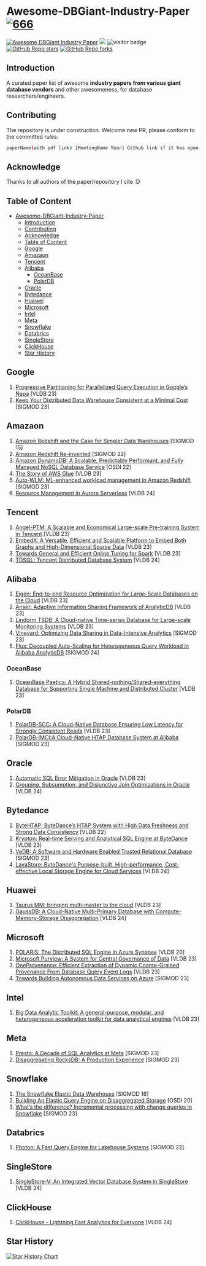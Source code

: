 # Awesome-DBGiant-Industry-Paper [![666](https://awesome.re/badge.svg)](https://awesome.re)

[![Awesome DBGiant Industry Paper](https://img.shields.io/static/v1?label=&message=Awesome+DBGiant+Industry+Paper&color=black&logo=awesomelists)](https://github.com/Wind-Gone/awesome-dbgiant-Industry-paper)
![](https://img.shields.io/github/last-commit/Wind-Gone/awesome-dbgiant-Industry-paper?color=green)
![visitor badge](https://visitor-badge.lithub.cc/badge?page_id=Wind-Gone.awesome-dbgiant-Industry-paper)
[![GitHub Repo stars](https://img.shields.io/github/stars/Wind-Gone/awesome-dbgiant-Industry-paper?style=social)](https://github.com/Wind-Gone/awesome-dbgiant-Industry-paper)
[![GitHub Repo forks](https://img.shields.io/github/forks/Wind-Gone/awesome-dbgiant-Industry-paper?style=social)](https://github.com/Wind-Gone/awesome-dbgiant-Industry-paper)
## Introduction

A curated paper list of awesome <b>industry papers from various giant database vendors</b> and other awesomeness, for database researchers/engineers.

## Contributing

The repository is under construction.  Welcome new PR, please conform to the committed rules: 

```bash
paperName(with pdf link) [MeetingName Year] Github link if it has open-sourced code (optional)
```
## Acknowledge
Thanks to all authors of the paper/repository I cite :D

## Table of Content

- [Awesome-DBGiant-Industry-Paper ](#awesome-dbgiant-industry-paper-)
  - [Introduction](#introduction)
  - [Contributing](#contributing)
  - [Acknowledge](#acknowledge)
  - [Table of Content](#table-of-content)
  - [Google](#google)
  - [Amazaon](#amazaon)
  - [Tencent](#tencent)
  - [Alibaba](#alibaba)
    - [OceanBase](#oceanbase)
    - [PolarDB](#polardb)
  - [Oracle](#oracle)
  - [Bytedance](#bytedance)
  - [Huawei](#huawei)
  - [Microsoft](#microsoft)
  - [Intel](#intel)
  - [Meta](#meta)
  - [Snowflake](#snowflake)
  - [Databrics](#databrics)
  - [SingleStore](#singlestore)
  - [ClickHouse](#clickhouse)
  - [Star History](#star-history)


## Google
1. [Progressive Partitioning for Parallelized Query Execution in Google’s Napa](https://www.vldb.org/pvldb/vol16/p3475-sankaranarayanan.pdf) [VLDB 23]
2. [Keep Your Distributed Data Warehouse Consistent at a Minimal Cost](https://dl.acm.org/doi/pdf/10.1145/3589770) [SIGMOD 23]

## Amazaon
1. [Amazon Redshift and the Case for Simpler Data Warehouses](https://15721.courses.cs.cmu.edu/spring2024/papers/22-redshift/p1917-gupta.pdf) [SIGMOD 15]
2. [Amazon Redshift Re-invented](https://15721.courses.cs.cmu.edu/spring2024/papers/22-redshift/redshift-sigmod2022.pdf) [SIGMOD 22]
3. [Amazon DynamoDB: A Scalable, Predictably Performant, and Fully Managed NoSQL Database Service](https://www.usenix.org/system/files/atc22-elhemali.pdf) [OSDI 22]
4. [The Story of AWS Glue](https://www.vldb.org/pvldb/vol16/p3557-saxena.pdf) [VLDB 23]
5. [Auto-WLM: ML-enhanced workload management in Amazon Redshift](https://dl.acm.org/doi/pdf/10.1145/3555041.3589677) [SIGMOD 23]
6. [Resource Management in Aurora Serverless](https://www.vldb.org/pvldb/vol17/p4038-urgaonkar.pdf) [VLDB 24]

## Tencent
1. [Angel-PTM: A Scalable and Economical Large-scale Pre-training System in Tencent](https://arxiv.org/pdf/2303.02868.pdf) [VLDB 23]
2. [EmbedX: A Versatile, Efficient and Scalable Platform to Embed Both Graphs and High-Dimensional Sparse Data](https://dl.acm.org/doi/pdf/10.14778/3611540.3611546) [VLDB 23]
3. [Towards General and Efficient Online Tuning for Spark](https://arxiv.org/pdf/2309.01901v1.pdf) [VLDB 23]
4. [TDSQL: Tencent Distributed Database System](https://www.vldb.org/pvldb/vol17/p3869-chen.pdf) [VLDB 24]


## Alibaba
1. [Eigen: End-to-end Resource Optimization for Large-Scale Databases on the Cloud](https://dl.acm.org/doi/pdf/10.14778/3611540.3611565) [VLDB 23]
2. [Anser: Adaptive Information Sharing Framework of AnalyticDB](https://dl.acm.org/doi/pdf/10.14778/3611540.3611553) [VLDB 23]
3. [Lindorm TSDB: A Cloud-native Time-series Database for Large-scale Monitoring Systems](https://dl.acm.org/doi/pdf/10.14778/3611540.3611559) [VLDB 23]
4. [Vineyard: Optimizing Data Sharing in Data-Intensive Analytics](https://dl.acm.org/doi/pdf/10.1145/3589780) [SIGMOD 23]
5. [Flux: Decoupled Auto-Scaling for Heterogeneous Query Workload in Alibaba AnalyticDB](https://dl.acm.org/doi/pdf/10.1145/3626246.3653381) [SIGMOD 24]
### OceanBase
1. [OceanBase Paetica: A Hybrid Shared-nothing/Shared-everything Database for Supporting Single Machine and Distributed Cluster](https://www.vldb.org/pvldb/vol16/p3728-xu.pdf) [VLDB 23]

### PolarDB
1. [PolarDB-SCC: A Cloud-Native Database Ensuring Low Latency for Strongly Consistent Reads](https://www.vldb.org/pvldb/vol16/p3754-chen.pdf) [VLDB 23]
2. [PolarDB-IMCI:A Cloud-Native HTAP Database System at Alibaba](https://arxiv.org/pdf/2305.08468.pdf) [SIGMOD 23]


## Oracle
1. [Automatic SQL Error Mitigation in Oracle](https://dl.acm.org/doi/pdf/10.14778/3611540.3611568) [VLDB 23]
2. [Grouping, Subsumption, and Disjunctive Join Optimizations in Oracle](https://www.vldb.org/pvldb/vol17/p4200-pasupuleti.pdf) [VLDB 24]

## Bytedance
1. [ByteHTAP: ByteDance’s HTAP System with High Data Freshness and Strong Data Consistency](https://www.vldb.org/pvldb/vol15/p3411-chen.pdf) [VLDB 22]
2. [Krypton: Real-time Serving and Analytical SQL Engine at ByteDance](https://www.vldb.org/pvldb/vol16/p3528-chen.pdf) [VLDB 23]
3. [VeDB: A Software and Hardware Enabled Trusted Relational Database](https://dl.acm.org/doi/pdf/10.1145/3589774) [SIGMOD 23]
4. [LavaStore: ByteDance's Purpose-built, High-performance, Cost-effective Local Storage Engine for Cloud Services](https://www.vldb.org/pvldb/vol17/p3799-jiao.pdf) [VLDB 24]

## Huawei
1. [Taurus MM: bringing multi-master to the cloud](https://www.vldb.org/pvldb/vol16/p3488-depoutovitch.pdf) [VLDB 23]
2. [GaussDB: A Cloud-Native Multi-Primary Database with Compute-Memory-Storage Disaggregation](https://www.vldb.org/pvldb/vol17/p3786-li.pdf) [VLDB 24]

## Microsoft
1. [POLARIS: The Distributed SQL Engine in Azure Synapse](https://15721.courses.cs.cmu.edu/spring2024/papers/23-synapse/p3204-saborit.pdf) [VLDB 20]
2. [Microsoft Purview: A System for Central Governance of Data](https://dl.acm.org/doi/pdf/10.14778/3611540.3611552) [VLDB 23]
3. [OneProvenance: Efficient Extraction of Dynamic Coarse-Grained Provenance From Database Query Event Logs](https://arxiv.org/pdf/2210.14047.pdf) [VLDB 23]
4. [Towards Building Autonomous Data Services on Azure](https://dl.acm.org/doi/pdf/10.1145/3555041.3589674) [SIGMOD 23]

## Intel
1. [Big Data Analytic Toolkit: A general-purpose, modular, and heterogeneous acceleration toolkit for data analytical engines](https://dl.acm.org/doi/pdf/10.14778/3611540.3611558) [VLDB 23]

## Meta
1. [Presto: A Decade of SQL Analytics at Meta](https://scontent.fbkk10-1.fna.fbcdn.net/v/t39.8562-6/338697424_1576642486169536_1067048833935401645_n.pdf?_nc_cat=110&ccb=1-7&_nc_sid=ad8a9d&_nc_ohc=DZpvN_qgbKYAX-CuZCe&_nc_ht=scontent.fbkk10-1.fna&oh=00_AfCbkBqoOtDXSp22jQBY4iKnzbV4DS_aYqPc1XumlWSKPg&oe=65047997) [SIGMOD 23]
2. [Disaggregating RocksDB: A Production Experience](https://scontent.fbkk10-1.fna.fbcdn.net/v/t39.8562-6/356990181_787184386211320_3255498706838241035_n.pdf?_nc_cat=106&ccb=1-7&_nc_sid=ad8a9d&_nc_ohc=8oLZBKS9wE4AX-oY4TG&_nc_ht=scontent.fbkk10-1.fna&oh=00_AfDOk7z_tBa89Hpz1HsslZNLrH8DrRsWRpCOrWC5a0b69w&oe=6504A5BC) [SIGMOD 23]

## Snowflake
1. [The Snowflake Elastic Data Warehouse](https://15721.courses.cs.cmu.edu/spring2024/papers/19-snowflake/p215-dageville-snowflake.pdf) [SIGMOD 16]
2. [Building An Elastic Query Engine on Disaggregated Storage](https://15721.courses.cs.cmu.edu/spring2024/papers/19-snowflake/vuppalapati-nsdi22.pdf) [OSDI 20]
3. [What’s the difference? Incremental processing with change queries in Snowflake](https://dl.acm.org/doi/pdf/10.1145/3589776) [SIGMOD 23]

## Databrics
1. [Photon: A Fast Query Engine for Lakehouse Systems](https://15721.courses.cs.cmu.edu/spring2024/papers/18-databricks/sigmod_photon.pdf) [SIGMOD 22]

## SingleStore
1. [SingleStore-V: An Integrated Vector Database System in SingleStore](https://www.vldb.org/pvldb/vol17/p3772-chen.pdf) [VLDB 24]


## ClickHouse
1. [ClickHouse - Lightning Fast Analytics for Everyone](https://www.vldb.org/pvldb/vol17/p3731-schulze.pdf) [VLDB 24]


## Star History

<a href="https://star-history.com/#Wind-Gone/awesome-dbgiant-Industry-paper&Date">
  <picture>
    <source media="(prefers-color-scheme: dark)" srcset="https://api.star-history.com/svg?repos=Wind-Gone/awesome-dbgiant-Industry-paper&type=Date&theme=dark" />
    <source media="(prefers-color-scheme: light)" srcset="https://api.star-history.com/svg?repos=Wind-Gone/awesome-dbgiant-Industry-paper&type=Date" />
    <img alt="Star History Chart" src="https://api.star-history.com/svg?repos=Wind-Gone/awesome-dbgiant-Industry-paper&type=Date" />
  </picture>
</a>